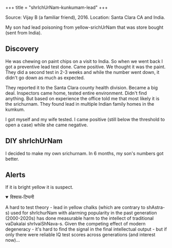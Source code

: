 +++
title = "shrIchUrNam-kunkumam-lead"
+++


Source: Vijay B (a familiar friend), 2016. Location: Santa Clara CA and India.

My son had lead poisoning from yellow-srichUrNam that was store bought (sent from India). 

## Discovery
He was chewing on paint chips on a visit to India. So when we went back I got a preventive lead test done. Came positive. We thought it was the paint. They did a second test in 2-3 weeks and while the number went down, it didn't go down as much as expected. 

They reported it to the Santa Clara county health division. Became a big deal. Inspectors came home, tested entire environment. Didn't find anything. But based on experience the office told me that most likely it is the srichurnam. They found lead in multiple Indian family homes in the kumkum.

I got myself and my wife tested. I came positive (still below the threshold to open a case) while she came negative. 

## DIY shrIchUrNam
I decided to make my own srichurnam. In 6 months, my son's numbers got better.

## Alerts
If it is bright yellow it is suspect.

<details open><summary>विश्वास-टिप्पनी</summary>

A hard to test theory - lead in yellow chalks (which are contrary to shAstra-s) used for shrIchurNam with alarming popularity in the past generation (2000-2020s) has done measurable harm to the intellect of traditional vaDakalai shrIvaiShNava-s. Given the competing effect of modern degeneracy - it's hard to find the signal in the final intellectual output - but if only there were reliable IQ test scores across generations (and interest now)...


</details>

